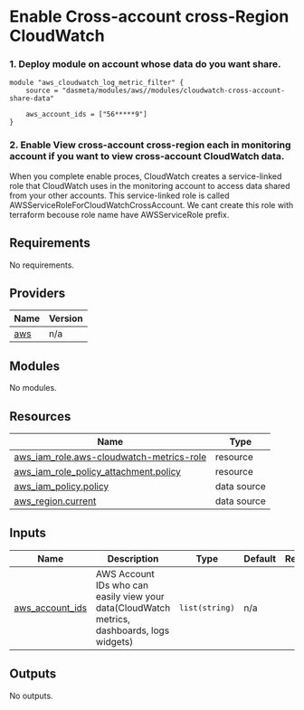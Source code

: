 # Enable Cross-account cross-Region CloudWatch

### 1. Deploy module on account whose data do you want share.

```
module "aws_cloudwatch_log_metric_filter" {
    source = "dasmeta/modules/aws//modules/cloudwatch-cross-account-share-data"

    aws_account_ids = ["56*****9"]
}
```

### 2. Enable View cross-account cross-region each in monitoring account if you want to view cross-account CloudWatch data.

When you complete enable proces, CloudWatch creates a service-linked role that CloudWatch uses in the monitoring account to access data shared from your other accounts. This service-linked role is called AWSServiceRoleForCloudWatchCrossAccount. We cant create this role with terraform becouse role name have AWSServiceRole prefix.

<!-- BEGINNING OF PRE-COMMIT-TERRAFORM DOCS HOOK -->
## Requirements

No requirements.

## Providers

| Name | Version |
|------|---------|
| <a name="provider_aws"></a> [aws](#provider\_aws) | n/a |

## Modules

No modules.

## Resources

| Name | Type |
|------|------|
| [aws_iam_role.aws-cloudwatch-metrics-role](https://registry.terraform.io/providers/hashicorp/aws/latest/docs/resources/iam_role) | resource |
| [aws_iam_role_policy_attachment.policy](https://registry.terraform.io/providers/hashicorp/aws/latest/docs/resources/iam_role_policy_attachment) | resource |
| [aws_iam_policy.policy](https://registry.terraform.io/providers/hashicorp/aws/latest/docs/data-sources/iam_policy) | data source |
| [aws_region.current](https://registry.terraform.io/providers/hashicorp/aws/latest/docs/data-sources/region) | data source |

## Inputs

| Name | Description | Type | Default | Required |
|------|-------------|------|---------|:--------:|
| <a name="input_aws_account_ids"></a> [aws\_account\_ids](#input\_aws\_account\_ids) | AWS Account IDs who can easily view your data(CloudWatch metrics, dashboards, logs widgets) | `list(string)` | n/a | yes |

## Outputs

No outputs.
<!-- END OF PRE-COMMIT-TERRAFORM DOCS HOOK -->
